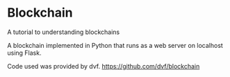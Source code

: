 # Blockchain
A tutorial to understanding blockchains

A blockchain implemented in Python that runs as a web server on localhost using Flask. 

Code used was provided by dvf.
https://github.com/dvf/blockchain
